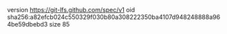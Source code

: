 version https://git-lfs.github.com/spec/v1
oid sha256:a82efcb024c550329f030b80a308222350ba4107d948248888a964be59dbebd3
size 85
